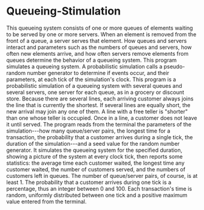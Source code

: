 # Queueing-Stimulation
This queueing system consists of one or more queues of elements waiting to be served by one or more servers. When an element is removed from the front of a queue, a server serves that element. How queues and servers interact and parameters such as the numbers of queues and servers, how often new elements arrive, and how often servers remove elements from queues determine the behavior of a queueing system.  This program simulates a queueing system. A probabilistic simulation calls a pseudo-random number generator to determine if events occur, and their parameters, at each tick of the simulation's clock. This program is a probabilistic simulation of a queueing system with several queues and several servers, one server for each queue, as in a grocery or discount store. Because there are several lines, each arriving customer always joins the line that is currently the shortest. If several lines are equally short, the new arrival may join any one of them. A line with a free teller is "shorter" than one whose teller is occupied. Once in a line, a customer does not leave it until served. The program reads from the terminal the parameters of the simulation---how many queue/server pairs, the longest time for a transaction, the probability that a customer arrives during a single tick, the duration of the simulation---and a seed value for the random number generator. It simulates the queueing system for the specified duration, showing a picture of the system at every clock tick, then reports some statistics: the average time each customer waited, the longest time any customer waited, the number of customers served, and the numbers of customers left in queues.  The number of queue/server pairs, of course, is at least 1. The probability that a customer arrives during one tick is a percentage, thus an integer between 0 and 100. Each transaction's time is random, uniformly distributed between one tick and a positive maximum value entered from the terminal.
